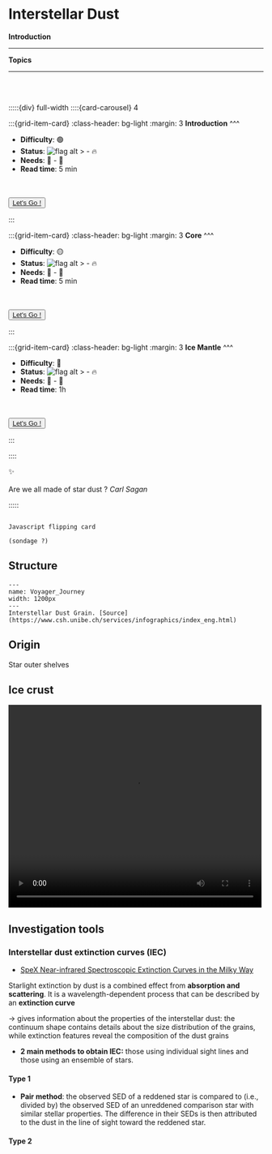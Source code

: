 # Interstellar Dust


<p class="emphase2"><strong>Introduction</strong></p>

***

**Topics**

***

<br>
<br>

:::::{div} full-width
::::{card-carousel} 4

:::{grid-item-card}
:class-header: bg-light
:margin: 3
**Introduction**
^^^

- **Difficulty**: 🟢 
- **Status**: ![flag alt >](../../../Docs/Svg_icons/Under_construction.svg) - 🔥
- **Needs**: 🏸 - 💏
- **Read time**: 5 min

<br>
<br>

<div class="wrapper">
<button class="button"><span> <a href="Dust.html"  title= "" target="blank"> Let's Go ! </a></span></button> 
</div>

:::

:::{grid-item-card}
:class-header: bg-light
:margin: 3
**Core**
^^^

- **Difficulty**: 🟡 
- **Status**: ![flag alt >](../../../Docs/Svg_icons/Under_construction.svg) - 🔥
- **Needs**: 🏸 - 💏
- **Read time**: 5 min

<br>
<br>

<div class="wrapper">
<button class="button"><span> <a href="Sub_topics/Core.html"  title= "" target="blank"> Let's Go ! </a></span></button> 
</div>

:::

:::{grid-item-card}
:class-header: bg-light
:margin: 3
**Ice Mantle**
^^^

- **Difficulty**: 🔴 
- **Status**: ![flag alt >](../../../Docs/Svg_icons/Under_construction.svg) - 🔥
- **Needs**: 🏸 - 💏
- **Read time**: 1h

<br>
<br>

<div class="wrapper">
<button class="button"><span> <a href="Sub_topics/Ice.html"  title= "" target="blank"> Let's Go ! </a></span></button> 
</div>

:::

::::


<p class="emphase">&#10024; <br><br>Are we all made of star dust ? <em>Carl Sagan</em></p>

:::::


```{note}

Javascript flipping card

(sondage ?)

```

## Structure

```{figure} Docs/Dust_grain.jpg
---
name: Voyager_Journey
width: 1200px
---
Interstellar Dust Grain. [Source](https://www.csh.unibe.ch/services/infographics/index_eng.html)
```




## Origin

Star outer shelves



## Ice crust

<video src="../../../_static/videos/water_form_dust_leiden.mp4" width="500" height="400" controls>
  Your browser does not support the video tag.
</video>

## Investigation tools

### Interstellar dust extinction curves (IEC)

- [SpeX Near-infrared Spectroscopic Extinction Curves in the Milky Way](https://iopscience.iop.org/article/10.3847/1538-4357/ac5dbe/pdf)

Starlight extinction by dust is a combined effect from **absorption and scattering**. It is a wavelength-dependent process that can be described by an **extinction curve**

-> gives information about the properties of the interstellar dust: the continuum shape contains details about the size distribution of the grains, while extinction features reveal the composition
of the dust grains

- **2 main methods to obtain IEC:** those using individual sight lines and those using an ensemble of stars.

#### Type 1 

- **Pair method**: the observed SED of a reddened star is compared to (i.e., divided by) the observed SED of an unreddened comparison star with similar stellar properties. The difference in their SEDs is then attributed to the dust in the line of sight toward the reddened star.


#### Type 2